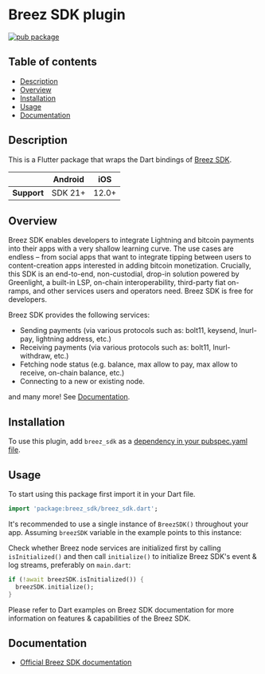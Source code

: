 # Breez SDK plugin

[![pub package](https://img.shields.io/pub/v/breez_sdk.svg)](https://pub.dev/packages/breez_sdk)

## Table of contents
- [Description](#description)
- [Overview](#overview)
- [Installation](#installation)
- [Usage](#usage)
- [Documentation](#documentation)

## Description

This is a Flutter package that wraps the Dart bindings of [Breez SDK](https://github.com/breez/breez-sdk?tab=readme-ov-file#readme).

|             | Android | iOS   |
|-------------|---------|-------|
| **Support** | SDK 21+ | 12.0+ |

## Overview

Breez SDK enables developers to integrate Lightning and bitcoin payments into their apps with a very shallow learning curve. The use cases are endless – from social apps that want to integrate tipping between users to content-creation apps interested in adding bitcoin monetization. Crucially, this SDK is an end-to-end, non-custodial, drop-in solution powered by Greenlight, a built-in LSP, on-chain interoperability, third-party fiat on-ramps, and other services users and operators need. Breez SDK is free for developers.

Breez SDK provides the following services:

 - Sending payments (via various protocols such as: bolt11, keysend, lnurl-pay, lightning address, etc.)
 - Receiving payments (via various protocols such as: bolt11, lnurl-withdraw, etc.)
 - Fetching node status (e.g. balance, max allow to pay, max allow to receive, on-chain balance, etc.)
 - Connecting to a new or existing node.

and many more! See [Documentation](#documentation).

## Installation
To use this plugin, add `breez_sdk` as a [dependency in your pubspec.yaml file](https://flutter.dev/docs/development/platform-integration/platform-channels).

## Usage

To start using this package first import it in your Dart file.

```dart
import 'package:breez_sdk/breez_sdk.dart';
```

It's recommended to use a single instance of `BreezSDK()` throughout your app. Assuming `breezSDK` variable in the example points to this instance: 

Check whether Breez node services are initialized first by calling `isInitialized()` and then call `initialize()` to initialize Breez SDK's event & log streams, preferably on `main.dart`:

```dart
if (!await breezSDK.isInitialized()) {
  breezSDK.initialize();
}
```

Please refer to Dart examples on Breez SDK documentation for more information on features & capabilities of the Breez SDK.

## Documentation

- [Official Breez SDK documentation](https://sdk-doc.breez.technology/)
